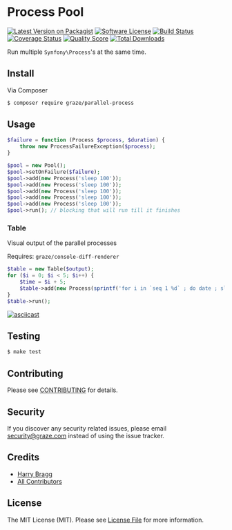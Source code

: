 # Process Pool

[![Latest Version on Packagist](https://img.shields.io/packagist/v/graze/parallel-process.svg?style=flat-square)](https://packagist.org/packages/graze/parallel-process)
[![Software License](https://img.shields.io/badge/license-MIT-brightgreen.svg?style=flat-square)](LICENSE.md)
[![Build Status](https://img.shields.io/travis/graze/parallel-process/master.svg?style=flat-square)](https://travis-ci.org/graze/parallel-process)
[![Coverage Status](https://img.shields.io/scrutinizer/coverage/g/graze/parallel-process.svg?style=flat-square)](https://scrutinizer-ci.com/g/graze/parallel-process/code-structure)
[![Quality Score](https://img.shields.io/scrutinizer/g/graze/parallel-process.svg?style=flat-square)](https://scrutinizer-ci.com/g/graze/parallel-process)
[![Total Downloads](https://img.shields.io/packagist/dt/graze/parallel-process.svg?style=flat-square)](https://packagist.org/packages/graze/parallel-process)

Run multiple `Synfony\Process`'s at the same time.

## Install

Via Composer

``` bash
$ composer require graze/parallel-process
```

## Usage

``` php
$failure = function (Process $process, $duration) {
    throw new ProcessFailureException($process);
}

$pool = new Pool();
$pool->setOnFailure($failure);
$pool->add(new Process('sleep 100'));
$pool->add(new Process('sleep 100'));
$pool->add(new Process('sleep 100'));
$pool->add(new Process('sleep 100'));
$pool->add(new Process('sleep 100'));
$pool->run(); // blocking that will run till it finishes
```

### Table

Visual output of the parallel processes

Requires: `graze/console-diff-renderer`

```php
$table = new Table($output);
for ($i = 0; $i < 5; $i++) {
    $time = $i + 5;
    $table->add(new Process(sprintf('for i in `seq 1 %d` ; do date ; sleep 1 ; done', $time)), ['sleep' => $time]);
}
$table->run();
```

[![asciicast](https://asciinema.org/a/55r0rf9zin49s751j3a8zbdw1.png)](https://asciinema.org/a/55r0rf9zin49s751j3a8zbdw1)

## Testing

``` bash
$ make test
```

## Contributing

Please see [CONTRIBUTING](CONTRIBUTING.md) for details.

## Security

If you discover any security related issues, please email security@graze.com instead of using the issue tracker.

## Credits

- [Harry Bragg](https://github.com/h-bragg)
- [All Contributors](../../contributors)

## License

The MIT License (MIT). Please see [License File](LICENSE.md) for more information.
